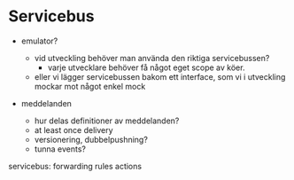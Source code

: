 # Servicebus

- emulator? 
  - vid utveckling behöver man använda den riktiga servicebussen?
    - varje utvecklare behöver få något eget scope av köer. 
  - eller vi lägger servicebussen bakom ett interface, som vi i utveckling mockar mot något enkel mock

- meddelanden
  - hur delas definitioner av meddelanden?
  - at least once delivery
  - versionering, dubbelpushning?
  - tunna events?

servicebus:
forwarding
rules
actions



